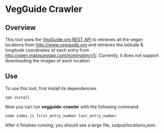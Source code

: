 VegGuide Crawler
================

Overview
--------

This tool uses the [VegGuide.org REST API](https://www.vegguide.org/site/api-docs) to retrieves all the vegan 
locations from http://www.vegguide.org and retrieves the latitude & longitude coordinates of each entry from
http://open.mapquestapi.com/nominatim/v1/. Currently, it does not support downloading the images of each location.

Use
---

To use this tool, first install its dependencies.

    npm install

Now you can run **vegguide-crawler** with the following command.

    node index.js first_entry_number last_entry_number

After it finishes running, you should see a large file, *output/locations.json*.
